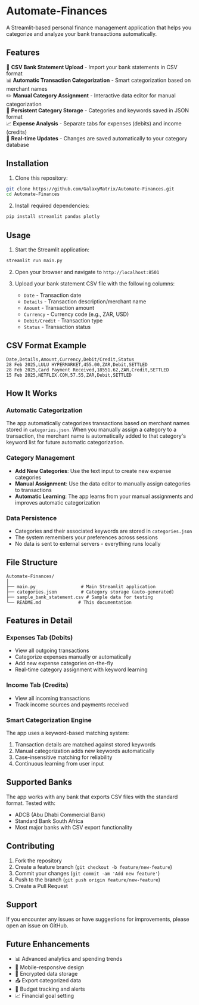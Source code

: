# Automate-Finances

A Streamlit-based personal finance management application that helps you categorize and analyze your bank transactions automatically.

## Features

🏦 **CSV Bank Statement Upload** - Import your bank statements in CSV format  
📊 **Automatic Transaction Categorization** - Smart categorization based on merchant names  
✏️ **Manual Category Assignment** - Interactive data editor for manual categorization  
💾 **Persistent Category Storage** - Categories and keywords saved in JSON format  
📈 **Expense Analysis** - Separate tabs for expenses (debits) and income (credits)  
🔄 **Real-time Updates** - Changes are saved automatically to your category database  

## Installation

1. Clone this repository:
```bash
git clone https://github.com/GalaxyMatrix/Automate-Finances.git
cd Automate-Finances
```

2. Install required dependencies:
```bash
pip install streamlit pandas plotly
```

## Usage

1. Start the Streamlit application:
```bash
streamlit run main.py
```

2. Open your browser and navigate to `http://localhost:8501`

3. Upload your bank statement CSV file with the following columns:
   - `Date` - Transaction date
   - `Details` - Transaction description/merchant name
   - `Amount` - Transaction amount
   - `Currency` - Currency code (e.g., ZAR, USD)
   - `Debit/Credit` - Transaction type
   - `Status` - Transaction status

## CSV Format Example

```csv
Date,Details,Amount,Currency,Debit/Credit,Status
28 Feb 2025,LULU HYPERMARKET,455.00,ZAR,Debit,SETTLED
28 Feb 2025,Card Payment Received,18551.62,ZAR,Credit,SETTLED
15 Feb 2025,NETFLIX.COM,57.55,ZAR,Debit,SETTLED
```

## How It Works

### Automatic Categorization
The app automatically categorizes transactions based on merchant names stored in `categories.json`. When you manually assign a category to a transaction, the merchant name is automatically added to that category's keyword list for future automatic categorization.

### Category Management
- **Add New Categories**: Use the text input to create new expense categories
- **Manual Assignment**: Use the data editor to manually assign categories to transactions
- **Automatic Learning**: The app learns from your manual assignments and improves automatic categorization

### Data Persistence
- Categories and their associated keywords are stored in `categories.json`
- The system remembers your preferences across sessions
- No data is sent to external servers - everything runs locally

## File Structure

```
Automate-Finances/
│
├── main.py                 # Main Streamlit application
├── categories.json         # Category storage (auto-generated)
├── sample_bank_statement.csv # Sample data for testing
└── README.md              # This documentation
```

## Features in Detail

### Expenses Tab (Debits)
- View all outgoing transactions
- Categorize expenses manually or automatically
- Add new expense categories on-the-fly
- Real-time category assignment with keyword learning

### Income Tab (Credits)
- View all incoming transactions
- Track income sources and payments received

### Smart Categorization Engine
The app uses a keyword-based matching system:
1. Transaction details are matched against stored keywords
2. Manual categorization adds new keywords automatically
3. Case-insensitive matching for reliability
4. Continuous learning from user input

## Supported Banks

The app works with any bank that exports CSV files with the standard format. Tested with:
- ADCB (Abu Dhabi Commercial Bank)
- Standard Bank South Africa
- Most major banks with CSV export functionality

## Contributing

1. Fork the repository
2. Create a feature branch (`git checkout -b feature/new-feature`)
3. Commit your changes (`git commit -am 'Add new feature'`)
4. Push to the branch (`git push origin feature/new-feature`)
5. Create a Pull Request



## Support

If you encounter any issues or have suggestions for improvements, please open an issue on GitHub.

## Future Enhancements

- 📊 Advanced analytics and spending trends
- 📱 Mobile-responsive design
- 🔐 Encrypted data storage
- 📤 Export categorized data
- 🎯 Budget tracking and alerts
- 📈 Financial goal setting
